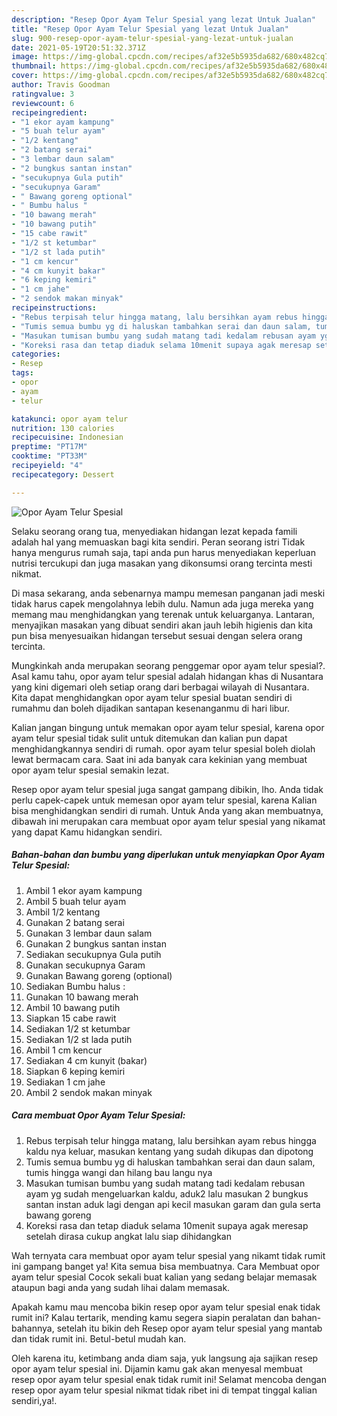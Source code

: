 ```yaml
---
description: "Resep Opor Ayam Telur Spesial yang lezat Untuk Jualan"
title: "Resep Opor Ayam Telur Spesial yang lezat Untuk Jualan"
slug: 900-resep-opor-ayam-telur-spesial-yang-lezat-untuk-jualan
date: 2021-05-19T20:51:32.371Z
image: https://img-global.cpcdn.com/recipes/af32e5b5935da682/680x482cq70/opor-ayam-telur-spesial-foto-resep-utama.jpg
thumbnail: https://img-global.cpcdn.com/recipes/af32e5b5935da682/680x482cq70/opor-ayam-telur-spesial-foto-resep-utama.jpg
cover: https://img-global.cpcdn.com/recipes/af32e5b5935da682/680x482cq70/opor-ayam-telur-spesial-foto-resep-utama.jpg
author: Travis Goodman
ratingvalue: 3
reviewcount: 6
recipeingredient:
- "1 ekor ayam kampung"
- "5 buah telur ayam"
- "1/2 kentang"
- "2 batang serai"
- "3 lembar daun salam"
- "2 bungkus santan instan"
- "secukupnya Gula putih"
- "secukupnya Garam"
- " Bawang goreng optional"
- " Bumbu halus "
- "10 bawang merah"
- "10 bawang putih"
- "15 cabe rawit"
- "1/2 st ketumbar"
- "1/2 st lada putih"
- "1 cm kencur"
- "4 cm kunyit bakar"
- "6 keping kemiri"
- "1 cm jahe"
- "2 sendok makan minyak"
recipeinstructions:
- "Rebus terpisah telur hingga matang, lalu bersihkan ayam rebus hingga kaldu nya keluar, masukan kentang yang sudah dikupas dan dipotong"
- "Tumis semua bumbu yg di haluskan tambahkan serai dan daun salam, tumis hingga wangi dan hilang bau langu nya"
- "Masukan tumisan bumbu yang sudah matang tadi kedalam rebusan ayam yg sudah mengeluarkan kaldu, aduk2 lalu masukan 2 bungkus santan instan aduk lagi dengan api kecil masukan garam dan gula serta bawang goreng"
- "Koreksi rasa dan tetap diaduk selama 10menit supaya agak meresap setelah dirasa cukup angkat lalu siap dihidangkan"
categories:
- Resep
tags:
- opor
- ayam
- telur

katakunci: opor ayam telur 
nutrition: 130 calories
recipecuisine: Indonesian
preptime: "PT17M"
cooktime: "PT33M"
recipeyield: "4"
recipecategory: Dessert

---
```



![Opor Ayam Telur Spesial](https://img-global.cpcdn.com/recipes/af32e5b5935da682/680x482cq70/opor-ayam-telur-spesial-foto-resep-utama.jpg)

Selaku seorang orang tua, menyediakan hidangan lezat kepada famili adalah hal yang memuaskan bagi kita sendiri. Peran seorang istri Tidak hanya mengurus rumah saja, tapi anda pun harus menyediakan keperluan nutrisi tercukupi dan juga masakan yang dikonsumsi orang tercinta mesti nikmat.

Di masa  sekarang, anda sebenarnya mampu memesan panganan jadi meski tidak harus capek mengolahnya lebih dulu. Namun ada juga mereka yang memang mau menghidangkan yang terenak untuk keluarganya. Lantaran, menyajikan masakan yang dibuat sendiri akan jauh lebih higienis dan kita pun bisa menyesuaikan hidangan tersebut sesuai dengan selera orang tercinta. 



Mungkinkah anda merupakan seorang penggemar opor ayam telur spesial?. Asal kamu tahu, opor ayam telur spesial adalah hidangan khas di Nusantara yang kini digemari oleh setiap orang dari berbagai wilayah di Nusantara. Kita dapat menghidangkan opor ayam telur spesial buatan sendiri di rumahmu dan boleh dijadikan santapan kesenanganmu di hari libur.

Kalian jangan bingung untuk memakan opor ayam telur spesial, karena opor ayam telur spesial tidak sulit untuk ditemukan dan kalian pun dapat menghidangkannya sendiri di rumah. opor ayam telur spesial boleh diolah lewat bermacam cara. Saat ini ada banyak cara kekinian yang membuat opor ayam telur spesial semakin lezat.

Resep opor ayam telur spesial juga sangat gampang dibikin, lho. Anda tidak perlu capek-capek untuk memesan opor ayam telur spesial, karena Kalian bisa menghidangkan sendiri di rumah. Untuk Anda yang akan membuatnya, dibawah ini merupakan cara membuat opor ayam telur spesial yang nikamat yang dapat Kamu hidangkan sendiri.

<!--inarticleads1-->

##### Bahan-bahan dan bumbu yang diperlukan untuk menyiapkan Opor Ayam Telur Spesial:

1. Ambil 1 ekor ayam kampung
1. Ambil 5 buah telur ayam
1. Ambil 1/2 kentang
1. Gunakan 2 batang serai
1. Gunakan 3 lembar daun salam
1. Gunakan 2 bungkus santan instan
1. Sediakan secukupnya Gula putih
1. Gunakan secukupnya Garam
1. Gunakan  Bawang goreng (optional)
1. Sediakan  Bumbu halus :
1. Gunakan 10 bawang merah
1. Ambil 10 bawang putih
1. Siapkan 15 cabe rawit
1. Sediakan 1/2 st ketumbar
1. Sediakan 1/2 st lada putih
1. Ambil 1 cm kencur
1. Sediakan 4 cm kunyit (bakar)
1. Siapkan 6 keping kemiri
1. Sediakan 1 cm jahe
1. Ambil 2 sendok makan minyak




<!--inarticleads2-->

##### Cara membuat Opor Ayam Telur Spesial:

1. Rebus terpisah telur hingga matang, lalu bersihkan ayam rebus hingga kaldu nya keluar, masukan kentang yang sudah dikupas dan dipotong
1. Tumis semua bumbu yg di haluskan tambahkan serai dan daun salam, tumis hingga wangi dan hilang bau langu nya
1. Masukan tumisan bumbu yang sudah matang tadi kedalam rebusan ayam yg sudah mengeluarkan kaldu, aduk2 lalu masukan 2 bungkus santan instan aduk lagi dengan api kecil masukan garam dan gula serta bawang goreng
1. Koreksi rasa dan tetap diaduk selama 10menit supaya agak meresap setelah dirasa cukup angkat lalu siap dihidangkan




Wah ternyata cara membuat opor ayam telur spesial yang nikamt tidak rumit ini gampang banget ya! Kita semua bisa membuatnya. Cara Membuat opor ayam telur spesial Cocok sekali buat kalian yang sedang belajar memasak ataupun bagi anda yang sudah lihai dalam memasak.

Apakah kamu mau mencoba bikin resep opor ayam telur spesial enak tidak rumit ini? Kalau tertarik, mending kamu segera siapin peralatan dan bahan-bahannya, setelah itu bikin deh Resep opor ayam telur spesial yang mantab dan tidak rumit ini. Betul-betul mudah kan. 

Oleh karena itu, ketimbang anda diam saja, yuk langsung aja sajikan resep opor ayam telur spesial ini. Dijamin kamu gak akan menyesal membuat resep opor ayam telur spesial enak tidak rumit ini! Selamat mencoba dengan resep opor ayam telur spesial nikmat tidak ribet ini di tempat tinggal kalian sendiri,ya!.

